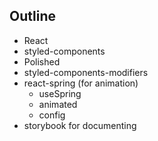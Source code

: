 ## Outline

- React
- styled-components
- Polished
- styled-components-modifiers
- react-spring (for animation)
  - useSpring
  - animated
  - config
- storybook for documenting
